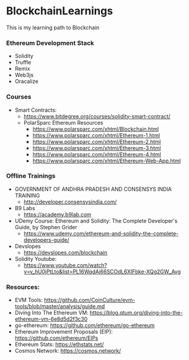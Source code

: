 # BlockchainLearnings
This is my learning path to Blockchain

### Ethereum Development Stack
  - Solidity
  - Truffle
  - Remix
  - Web3js
  - Oracalize
  
### Courses
  - Smart Contracts: 
      - https://www.bitdegree.org/courses/solidity-smart-contract/
      - PolarSparc Ethereum Resources
        - https://www.polarsparc.com/xhtml/Blockchain.html
        - https://www.polarsparc.com/xhtml/Ethereum-1.html
        - https://www.polarsparc.com/xhtml/Ethereum-2.html
        - https://www.polarsparc.com/xhtml/Ethereum-3.html
        - https://www.polarsparc.com/xhtml/Ethereum-4.html
        - https://www.polarsparc.com/xhtml/Ethereum-Web-App.html
        
### Offline Trainings
  - GOVERNMENT OF ANDHRA PRADESH AND CONSENSYS INDIA TRAINING
    - http://developer.consensysindia.com/
  - B9 Labs
    - https://academy.b9lab.com
  - UDemy Course: Ethereum and Solidity: The Complete Developer's Guide, by Stephen Grider
    - https://www.udemy.com/ethereum-and-solidity-the-complete-developers-guide/
  - Devslopes
    - https://devslopes.com/blockchain
  - Solidity Youtube: 
    - https://www.youtube.com/watch?v=v_hU0jPtLto&list=PL16WqdAj66SCOdL6XIFbke-XQg2GW_Avg
  
### Resources: 
  - EVM Tools: https://github.com/CoinCulture/evm-tools/blob/master/analysis/guide.md
  - Diving Into The Ethereum VM: https://blog.qtum.org/diving-into-the-ethereum-vm-6e8d5d2f3c30
  - go-ethereum: https://github.com/ethereum/go-ethereum
  - Ethereum Improvement Proposals (EIP): https://github.com/ethereum/EIPs
  - Ethereum Stats: https://ethstats.net/
  - Cosmos Network: https://cosmos.network/
